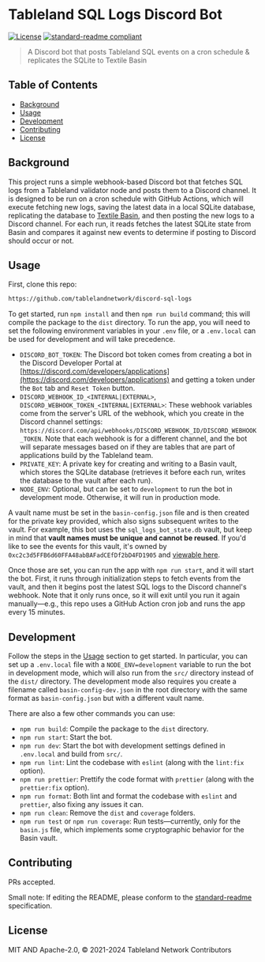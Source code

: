 # Tableland SQL Logs Discord Bot

[![License](https://img.shields.io/github/license/tablelandnetwork/discord-sql-logs.svg)](./LICENSE)
[![standard-readme compliant](https://img.shields.io/badge/standard--readme-OK-green.svg)](https://github.com/RichardLitt/standard-readme)

> A Discord bot that posts Tableland SQL events on a cron schedule & replicates the SQLite to Textile Basin

## Table of Contents

- [Background](#background)
- [Usage](#usage)
- [Development](#development)
- [Contributing](#contributing)
- [License](#license)

## Background

This project runs a simple webhook-based Discord bot that fetches SQL logs from a Tableland validator node and posts them to a Discord channel. It is designed to be run on a cron schedule with GitHub Actions, which will execute fetching new logs, saving the latest data in a local SQLite database, replicating the database to [Textile Basin](https://github.com/tablelandnetwork/basin-cli), and then posting the new logs to a Discord channel. For each run, it reads fetches the latest SQLite state from Basin and compares it against new events to determine if posting to Discord should occur or not.

## Usage

First, clone this repo:

```sh
https://github.com/tablelandnetwork/discord-sql-logs
```

To get started, run `npm install` and then `npm run build` command; this will compile the package to the `dist` directory. To run the app, you will need to set the following environment variables in your `.env` file, or a `.env.local` can be used for development and will take precedence.

- `DISCORD_BOT_TOKEN`: The Discord bot token comes from creating a bot in the Discord Developer Portal at [https://discord.com/developers/applications](https://discord.com/developers/applications) and getting a token under the `Bot` tab and `Reset Token` button.
- `DISCORD_WEBHOOK_ID_<INTERNAL|EXTERNAL>`, `DISCORD_WEBHOOK_TOKEN_<INTERNAL|EXTERNAL>`: These webhook variables come from the server's URL of the webhook, which you create in the Discord channel settings: `https://discord.com/api/webhooks/DISCORD_WEBHOOK_ID/DISCORD_WEBHOOK_TOKEN`. Note that each webhook is for a different channel, and the bot will separate messages based on if they are tables that are part of applications build by the Tableland team.
- `PRIVATE_KEY`: A private key for creating and writing to a Basin vault, which stores the SQLite database (retrieves it before each run, writes the database to the vault after each run).
- `NODE_ENV`: Optional, but can be set to `development` to run the bot in development mode. Otherwise, it will run in production mode.

A vault name must be set in the `basin-config.json` file and is then created for the private key provided, which also signs subsequent writes to the vault. For example, this bot uses the `sql_logs_bot_state.db` vault, but keep in mind that **vault names must be unique and cannot be reused**. If you'd like to see the events for this vault, it's owned by `0xc2c3d5FFB6d60FFA48abBAFadCEfDf2bD4FD1905` and [viewable here](https://basin.tableland.xyz/vaults/sql_logs_bot_state.db/events).

Once those are set, you can run the app with `npm run start`, and it will start the bot. First, it runs through initialization steps to fetch events from the vault, and then it begins post the latest SQL logs to the Discord channel's webhook. Note that it only runs once, so it will exit until you run it again manually—e.g., this repo uses a GitHub Action cron job and runs the app every 15 minutes.

## Development

Follow the steps in the [Usage](#usage) section to get started. In particular, you can set up a `.env.local` file with a `NODE_ENV=development` variable to run the bot in development mode, which will also run from the `src/` directory instead of the `dist/` directory. The development mode also requires you create a filename called `basin-config-dev.json` in the root directory with the same format as `basin-config.json` but with a different vault name.

There are also a few other commands you can use:

- `npm run build`: Compile the package to the `dist` directory.
- `npm run start`: Start the bot.
- `npm run dev`: Start the bot with development settings defined in `.env.local` and build from `src/`.
- `npm run lint`: Lint the codebase with `eslint` (along with the `lint:fix` option).
- `npm run prettier`: Prettify the code format with `prettier` (along with the `prettier:fix` option).
- `npm run format`: Both lint and format the codebase with `eslint` and `prettier`, also fixing any issues it can.
- `npm run clean`: Remove the `dist` and `coverage` folders.
- `npm run test` or `npm run coverage`: Run tests—currently, only for the `basin.js` file, which implements some cryptographic behavior for the Basin vault.

## Contributing

PRs accepted.

Small note: If editing the README, please conform to the
[standard-readme](https://github.com/RichardLitt/standard-readme) specification.

## License

MIT AND Apache-2.0, © 2021-2024 Tableland Network Contributors
